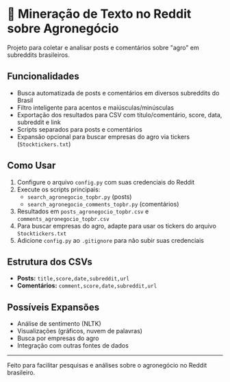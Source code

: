# 🚜 Mineração de Texto no Reddit sobre Agronegócio

Projeto para coletar e analisar posts e comentários sobre "agro" em subreddits brasileiros.

## Funcionalidades

- Busca automatizada de posts e comentários em diversos subreddits do Brasil
- Filtro inteligente para acentos e maiúsculas/minúsculas
- Exportação dos resultados para CSV com título/comentário, score, data, subreddit e link
- Scripts separados para posts e comentários
- Expansão opcional para buscar empresas do agro via tickers (`Stocktickers.txt`)

## Como Usar

1. Configure o arquivo `config.py` com suas credenciais do Reddit
2. Execute os scripts principais:
   - `search_agronegocio_topbr.py` (posts)
   - `search_agronegocio_comments_topbr.py` (comentários)
3. Resultados em `posts_agronegocio_topbr.csv` e `comments_agronegocio_topbr.csv`
4. Para buscar empresas do agro, adapte para usar os tickers do arquivo `Stocktickers.txt`
5. Adicione `config.py` ao `.gitignore` para não subir suas credenciais

## Estrutura dos CSVs

- **Posts:** `title,score,date,subreddit,url`
- **Comentários:** `comment,score,date,subreddit,url`

## Possíveis Expansões

- Análise de sentimento (NLTK)
- Visualizações (gráficos, nuvem de palavras)
- Busca por empresas do agro
- Integração com outras fontes de dados

---

Feito para facilitar pesquisas e análises sobre o agronegócio no Reddit brasileiro.
